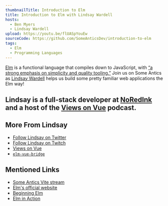 ```yaml
---
thumbnailTitle: Introduction to Elm
title: Introduction to Elm with Lindsay Wardell
hosts:
  - Ben Myers
  - Lindsay Wardell
upload: https://youtu.be/flUASpYouEw
sourceCode: https://github.com/SomeAnticsDev/introduction-to-elm
tags:
  - Elm
  - Programming Languages
---
```


[Elm](https://elm-lang.org/) is a functional language that compiles down to JavaScript, with [“a strong emphasis on simplicity and quality tooling.”](https://guide.elm-lang.org/) Join us on Some Antics as [Lindsay Wardell](https://twitter.com/lindsaykwardell) helps us build some pretty familiar web applications the Elm way!

Lindsay is a full-stack developer at [NoRedInk](https://www.noredink.com/) and a host of the [Views on Vue](https://viewsonvue.com/) podcast.
---

## More From Lindsay

- [Follow Lindsay on Twitter](https://twitter.com/lindsaykwardell)
- [Follow Lindsay on Twitch](https://twitch.tv/lindsaykwardell)
- [Views on Vue](https://viewsonvue.com/)
- [`elm-vue-bridge`](https://elm-vue-bridge.lindsaykwardell.com/)

## Mentioned Links

- [Some Antics Vite stream](/vite/)
- [Elm's official website](https://elm-lang.org/)
- [Beginning Elm](https://elmprogramming.com/)
- [Elm in Action](https://www.manning.com/books/elm-in-action)